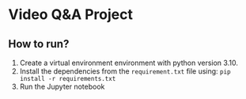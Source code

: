 # Video Q&A Project

## How to run?
1. Create a virtual environment environment with python version 3.10.
2. Install the dependencies from the `requirement.txt` file using: `pip install -r requirements.txt`
3. Run the Jupyter notebook